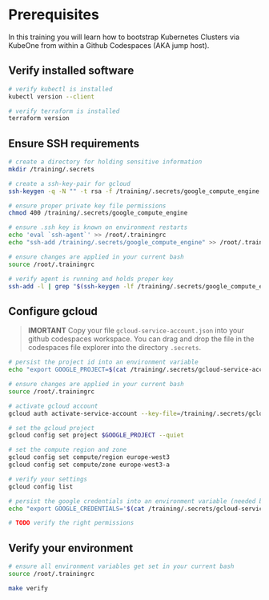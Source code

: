 # Prerequisites

In this training you will learn how to bootstrap Kubernetes Clusters via KubeOne from within a Github Codespaces (AKA jump host).

## Verify installed software

```bash
# verify kubectl is installed
kubectl version --client

# verify terraform is installed
terraform version
```

## Ensure SSH requirements

```bash
# create a directory for holding sensitive information
mkdir /training/.secrets

# create a ssh-key-pair for gcloud
ssh-keygen -q -N "" -t rsa -f /training/.secrets/google_compute_engine -C root

# ensure proper private key file permissions
chmod 400 /training/.secrets/google_compute_engine

# ensure .ssh key is known on environment restarts
echo 'eval `ssh-agent`' >> /root/.trainingrc
echo "ssh-add /training/.secrets/google_compute_engine" >> /root/.trainingrc

# ensure changes are applied in your current bash
source /root/.trainingrc

# verify agent is running and holds proper key
ssh-add -l | grep "$(ssh-keygen -lf /training/.secrets/google_compute_engine)"
```

## Configure gcloud

> **IMORTANT**
> Copy your file `gcloud-service-account.json` into your github codespaces workspace.
> You can drag and drop the file in the codespaces file explorer into the directory `.secrets`.

```bash
# persist the project id into an environment variable
echo "export GOOGLE_PROJECT=$(cat /training/.secrets/gcloud-service-account.json | jq .project_id)" >> /root/.trainingrc

# ensure changes are applied in your current bash
source /root/.trainingrc

# activate gcloud account
gcloud auth activate-service-account --key-file=/training/.secrets/gcloud-service-account.json

# set the gcloud project
gcloud config set project $GOOGLE_PROJECT --quiet

# set the compute region and zone
gcloud config set compute/region europe-west3
gcloud config set compute/zone europe-west3-a

# verify your settings
gcloud config list

# persist the google credentials into an environment variable (needed by terraform and k1)
echo "export GOOGLE_CREDENTIALS='$(cat /training/.secrets/gcloud-service-account.json)'" >> /root/.trainingrc

# TODO verify the right permissions
```

## Verify your environment

```bash
# ensure all environment variables get set in your current bash
source /root/.trainingrc

make verify
```

<!-- TODO -->
<!-- 
### Authorization

* roles/compute.admin
* roles/iam.serviceAccountUser

### Authentication

File `gcloud-service-account.json`

```json
{
  "type": "service_account",
  "project_id": "<PROJECT-ID>",
  "private_key_id": "<PRIVATE-KEY-ID>",
  "private_key": "<PRIVATE-KEY>",
  "client_email": "<NAME>@<PROJECT-ID>.iam.gserviceaccount.com",
  "client_id": "<CLIENT-ID>",
  "auth_uri": "https://accounts.google.com/o/oauth2/auth",
  "token_uri": "https://oauth2.googleapis.com/token",
  "auth_provider_x509_cert_url": "https://www.googleapis.com/oauth2/v1/certs",
  "client_x509_cert_url": "<CLIENT-X509-CERT-URL>",
  "universe_domain": "googleapis.com"
}
```

```bash
gcloud iam service-accounts create k1-service-account
gcloud iam service-accounts list

export GCP_SERVICE_ACCOUNT_ID=$(gcloud iam service-accounts list --format='value(email)' --filter='email~k1-service-account.*')
# e.g.: k1-service-account@student-XX-project.iam.gserviceaccount.com

# for avoiding problem with Google Cloud Shell on reconnects we persist this value also into our .trainingrc file
echo "export GCP_SERVICE_ACCOUNT_ID=$GCP_SERVICE_ACCOUNT_ID" >> $TRAINING_DIR/.trainingrc

gcloud projects add-iam-policy-binding $GCP_PROJECT_ID --member serviceAccount:$GCP_SERVICE_ACCOUNT_ID --role='roles/compute.admin'
gcloud projects add-iam-policy-binding $GCP_PROJECT_ID --member serviceAccount:$GCP_SERVICE_ACCOUNT_ID --role='roles/iam.serviceAccountUser'

# TODO make consistent with training-infra
gcloud projects add-iam-policy-binding $GCP_PROJECT_ID --member serviceAccount:$GCP_SERVICE_ACCOUNT_ID --role='roles/viewer'
gcloud projects add-iam-policy-binding $GCP_PROJECT_ID --member serviceAccount:$GCP_SERVICE_ACCOUNT_ID --role='roles/storage.admin'

mkdir -p ./.secrets && cd ./.secrets
gcloud iam service-accounts keys create --iam-account $GCP_SERVICE_ACCOUNT_ID k8c-cluster-provisioner-sa-key.json

echo "export GOOGLE_CREDENTIALS='$(cat ./k8c-cluster-provisioner-sa-key.json)'" >> $TRAINING_DIR/.trainingrc
``` 
-->
